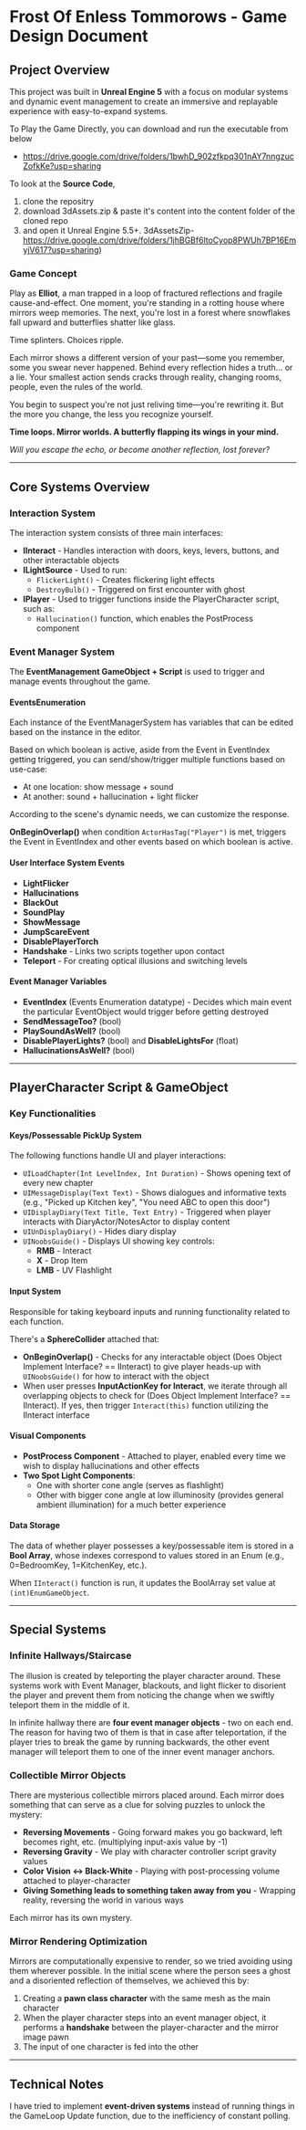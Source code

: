 # Frost Of Enless Tommorows - Game Design Document

## Project Overview

This project was built in **Unreal Engine 5** with a focus on modular systems and dynamic event management to create an immersive and replayable experience with easy-to-expand systems.

To Play the Game Directly, you can download and run the executable from below
- https://drive.google.com/drive/folders/1bwhD_902zfkpq301nAY7nngzucZofkKe?usp=sharing

To look at the **Source Code**, 
1) clone the repositry 
2) download 3dAssets.zip & paste it's content into the content folder of the cloned repo
3) and open it Unreal Engine 5.5+.
3dAssetsZip-https://drive.google.com/drive/folders/1jhBGBf6ltoCyop8PWUh7BP16EmyjV617?usp=sharing)



### Game Concept

Play as **Elliot**, a man trapped in a loop of fractured reflections and fragile cause-and-effect. One moment, you're standing in a rotting house where mirrors weep memories. The next, you're lost in a forest where snowflakes fall upward and butterflies shatter like glass. 

Time splinters. Choices ripple.

Each mirror shows a different version of your past—some you remember, some you swear never happened. Behind every reflection hides a truth... or a lie. Your smallest action sends cracks through reality, changing rooms, people, even the rules of the world.

You begin to suspect you're not just reliving time—you're rewriting it. But the more you change, the less you recognize yourself.

**Time loops. Mirror worlds. A butterfly flapping its wings in your mind.**

*Will you escape the echo, or become another reflection, lost forever?*

---

## Core Systems Overview

### Interaction System

The interaction system consists of three main interfaces:

- **IInteract** - Handles interaction with doors, keys, levers, buttons, and other interactable objects
- **ILightSource** - Used to run:
  - `FlickerLight()` - Creates flickering light effects
  - `DestroyBulb()` - Triggered on first encounter with ghost
- **IPlayer** - Used to trigger functions inside the PlayerCharacter script, such as:
  - `Hallucination()` function, which enables the PostProcess component

### Event Manager System

The **EventManagement GameObject + Script** is used to trigger and manage events throughout the game.

#### EventsEnumeration

Each instance of the EventManagerSystem has variables that can be edited based on the instance in the editor.

Based on which boolean is active, aside from the Event in EventIndex getting triggered, you can send/show/trigger multiple functions based on use-case:
- At one location: show message + sound
- At another: sound + hallucination + light flicker

According to the scene's dynamic needs, we can customize the response.

**OnBeginOverlap()** when condition `ActorHasTag("Player")` is met, triggers the Event in EventIndex and other events based on which boolean is active.

#### User Interface System Events

- **LightFlicker**
- **Hallucinations**
- **BlackOut**
- **SoundPlay**
- **ShowMessage**
- **JumpScareEvent**
- **DisablePlayerTorch**
- **Handshake** - Links two scripts together upon contact
- **Teleport** - For creating optical illusions and switching levels

#### Event Manager Variables

- **EventIndex** (Events Enumeration datatype) - Decides which main event the particular EventObject would trigger before getting destroyed
- **SendMessageToo?** (bool)
- **PlaySoundAsWell?** (bool)
- **DisablePlayerLights?** (bool) and **DisableLightsFor** (float)
- **HallucinationsAsWell?** (bool)

---

## PlayerCharacter Script & GameObject

### Key Functionalities

#### Keys/Possessable PickUp System

The following functions handle UI and player interactions:

- `UILoadChapter(Int LevelIndex, Int Duration)` - Shows opening text of every new chapter
- `UIMessageDisplay(Text Text)` - Shows dialogues and informative texts (e.g., "Picked up Kitchen key", "You need ABC to open this door")
- `UIDisplayDiary(Text Title, Text Entry)` - Triggered when player interacts with DiaryActor/NotesActor to display content
- `UIUnDisplayDiary()` - Hides diary display
- `UINoobsGuide()` - Displays UI showing key controls:
  - **RMB** - Interact
  - **X** - Drop Item
  - **LMB** - UV Flashlight

#### Input System

Responsible for taking keyboard inputs and running functionality related to each function.

There's a **SphereCollider** attached that:
- **OnBeginOverlap()** - Checks for any interactable object (Does Object Implement Interface? == IInteract) to give player heads-up with `UINoobsGuide()` for how to interact with the object
- When user presses **InputActionKey for Interact**, we iterate through all overlapping objects to check for (Does Object Implement Interface? == IInteract). If yes, then trigger `Interact(this)` function utilizing the IInteract interface

#### Visual Components

- **PostProcess Component** - Attached to player, enabled every time we wish to display hallucinations and other effects
- **Two Spot Light Components**:
  - One with shorter cone angle (serves as flashlight)
  - Other with bigger cone angle at low illuminosity (provides general ambient illumination) for a much better experience

#### Data Storage

The data of whether player possesses a key/possessable item is stored in a **Bool Array**, whose indexes correspond to values stored in an Enum (e.g., 0=BedroomKey, 1=KitchenKey, etc.).

When `IInteract()` function is run, it updates the BoolArray set value at `(int)EnumGameObject`.

---

## Special Systems

### Infinite Hallways/Staircase

The illusion is created by teleporting the player character around. These systems work with Event Manager, blackouts, and light flicker to disorient the player and prevent them from noticing the change when we swiftly teleport them in the middle of it.

In infinite hallway there are **four event manager objects** - two on each end. The reason for having two of them is that in case after teleportation, if the player tries to break the game by running backwards, the other event manager will teleport them to one of the inner event manager anchors.

### Collectible Mirror Objects

There are mysterious collectible mirrors placed around. Each mirror does something that can serve as a clue for solving puzzles to unlock the mystery:

- **Reversing Movements** - Going forward makes you go backward, left becomes right, etc. (multiplying input-axis value by -1)
- **Reversing Gravity** - We play with character controller script gravity values
- **Color Vision ↔ Black-White** - Playing with post-processing volume attached to player-character
- **Giving Something leads to something taken away from you** - Wrapping reality, reversing the world in various ways

Each mirror has its own mystery.

### Mirror Rendering Optimization

Mirrors are computationally expensive to render, so we tried avoiding using them wherever possible. In the initial scene where the person sees a ghost and a disoriented reflection of themselves, we achieved this by:

1. Creating a **pawn class character** with the same mesh as the main character
2. When the player character steps into an event manager object, it performs a **handshake** between the player-character and the mirror image pawn
3. The input of one character is fed into the other

---

## Technical Notes

I have tried to implement **event-driven systems** instead of running things in the GameLoop Update function, due to the inefficiency of constant polling.

